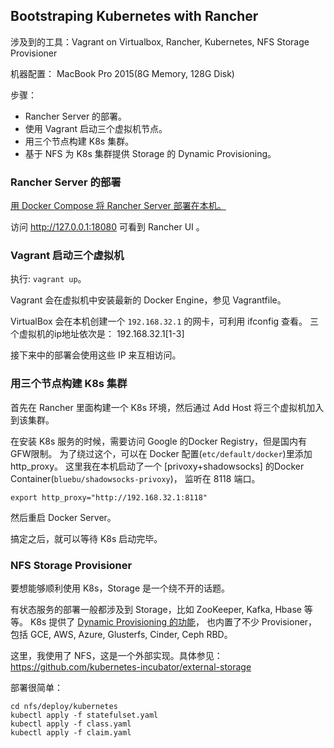 ##  Bootstraping Kubernetes with Rancher

涉及到的工具：Vagrant on Virtualbox, Rancher, Kubernetes, NFS Storage Provisioner

机器配置： MacBook Pro 2015(8G Memory, 128G Disk)

步骤：

- Rancher Server 的部署。
- 使用 Vagrant 启动三个虚拟机节点。
- 用三个节点构建 K8s 集群。
- 基于 NFS 为 K8s 集群提供 Storage 的 Dynamic Provisioning。

### Rancher Server 的部署

[用 Docker Compose 将 Rancher Server 部署在本机。](rancher-server/README.md)

访问 http://127.0.0.1:18080 可看到 Rancher UI 。

### Vagrant 启动三个虚拟机

 执行: `vagrant up`。

Vagrant 会在虚拟机中安装最新的 Docker Engine，参见 Vagrantfile。

VirtualBox 会在本机创建一个 `192.168.32.1` 的网卡，可利用 ifconfig 查看。
三个虚拟机的ip地址依次是： 192.168.32.1[1-3]

接下来中的部署会使用这些 IP 来互相访问。

### 用三个节点构建 K8s 集群

首先在 Rancher 里面构建一个 K8s 环境，然后通过 Add Host 将三个虚拟机加入到该集群。

在安装 K8s 服务的时候，需要访问 Google 的Docker Registry，但是国内有GFW限制。
为了绕过这个，可以在 Docker 配置(`etc/default/docker`)里添加 http_proxy。
这里我在本机启动了一个 [privoxy+shadowsocks] 的Docker Container(`bluebu/shadowsocks-privoxy`)，
监听在 8118 端口。

``` shell
export http_proxy="http://192.168.32.1:8118"
```

然后重启 Docker Server。


搞定之后，就可以等待 K8s 启动完毕。

### NFS Storage Provisioner ###

要想能够顺利使用 K8s，Storage 是一个绕不开的话题。

有状态服务的部署一般都涉及到 Storage，比如 ZooKeeper, Kafka, Hbase 等等。
K8s 提供了 [Dynamic Provisioning 的功能](https://kubernetes.io/docs/concepts/storage/persistent-volumes/)，
也内置了不少 Provisioner，包括 GCE, AWS, Azure, Glusterfs, Cinder, Ceph RBD。

这里，我使用了 NFS，这是一个外部实现。具体参见：https://github.com/kubernetes-incubator/external-storage

部署很简单：

``` shell
cd nfs/deploy/kubernetes
kubectl apply -f statefulset.yaml
kubectl apply -f class.yaml
kubectl apply -f claim.yaml
```


